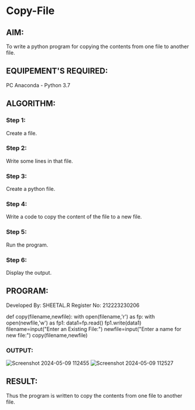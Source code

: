 # Copy-File
## AIM:
To write a python program for copying the contents from one file to another file.
## EQUIPEMENT'S REQUIRED: 
PC
Anaconda - Python 3.7
## ALGORITHM: 
### Step 1:
Create a file.
### Step 2: 
Write some lines in that file. 
### Step 3: 
Create a python file.
### Step 4:  
Write a code to copy the content of the file to a new file.
### Step 5: 
Run the program.
### Step 6: 
Display the output.
## PROGRAM:
Developed By: SHEETAL.R
Register No: 212223230206



def copy(filename,newfile):
    with open(filename,'r') as fp:
        with open(newfile,'w') as fp1:
            data1=fp.read()
            fp1.write(data1)
filename=input("Enter an Existing File:")
newfile=input("Enter a name for new file:")
copy(filename,newfile)

### OUTPUT:
![Screenshot 2024-05-09 112455](https://github.com/Sheetalshee/Copy-File/assets/144979107/c4370c37-766f-4d8f-a3bd-7616c37339b0)
![Screenshot 2024-05-09 112527](https://github.com/Sheetalshee/Copy-File/assets/144979107/412e0868-b7c0-410c-b13c-ab40a6925750)



## RESULT:
Thus the program is written to copy the contents from one file to another file.
